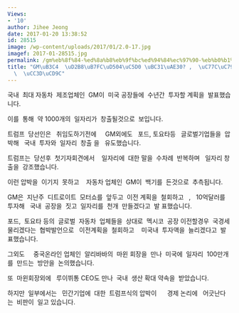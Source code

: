 ```yaml
---
Views:
- '10'
author: Jihee Jeong
date: 2017-01-20 13:38:52
id: 28515
image: /wp-content/uploads/2017/01/2.0-17.jpg
imagef: 2017-01-28515.jpg
permalink: /gm%eb%8f%84-%ed%8a%b8%eb%9f%bc%ed%94%84%ec%97%90-%eb%b0%b1%ea%b8%b0-%ec%9d%bc%ec%9e%90%eb%a6%ac1000%ea%b0%9c-%ec%b0%bd%ec%b6%9c/
title: "GM\uB3C4  \uD2B8\uB7FC\uD504\uC5D0 \uBC31\uAE30? ,  \uC77C\uC790\uB9AC1000\uAC1C\
  \  \uCC3D\uCD9C"
---
```


국내  최대 자동차  제조업체인  GM이  미국 공장들에  수년간  투자할 계획을  발표했습니다.

이를  통해  약 1000개의  일자리가  창출될것으로  보입니다.

트럼프  당선인은   취임도하기전에     GM외에도   포드, 토요타등   글로벌기업들을  압박해   국내  투자와  일자리  창출 을   유도했습니다.

트럼프는  당선후  첫기자회견에서    일자리에  대한 말을  수차례  반복하며   일자리 창출을  강조했습니다.

이런 압박을  이기지  못하고    자동차 업체인  GM이  백기를  든것으로  추측됩니다.

GM은  지난주  디트로이트  모터쇼를  앞두고  이전 계획을  철회하고   ,   10억달러를  투자해   국내  공장을  짓고  일자리를  천개  만들겠다고  발 표했습니다.

포드,  토요타 등의  글로벌  자동차  업체들을  상대로  멕시코  공장 이전할경우  국경세물리겠다는  협박발언으로   이전계획을  철회하고    미국내  투자액을  늘리겠다고  발표했습니다.

그외도     중국온라인 업체인  알리바바의  마윈 회장을  만나  미국에  일자리  100만개를  만드는  방안을  논의했습니다.

또  마윈회장외에   루이뷔통 CEO도 만나  국내  생산 확대 약속을  받았습니다.

하지만  일부에서는   민간기업에  대한  트럼프식의 압박이      경제 논리에   어긋난다는  비판이  일고 있습니다.